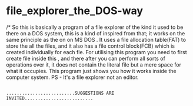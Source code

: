 # file_explorer_the_DOS-way
/* So this is basically a program of a file explorer of the kind it used to be there on a DOS system, this is a kind of inspired from that; it works on the same principle as the on on MS DOS .
It uses a file allocation table(FAT) to store the all the files, and it also has a file control block(FCB) which is created individually for each fle.
For utilising this program you need to first create file inside this , and there after you can perform all sorts of operations over it, it does not contain the literal file but a mere space for what it occupies.
This program just shows you how it works inside the computer system.
PS - It's a file explorer not an editor.

                                            ..........................SUGGESTIONS ARE INVITED..........................

